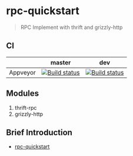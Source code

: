 # rpc-quickstart
> RPC Implement with thrift and grizzly-http

## CI
|           | master | dev |
|-----------|:------:|:------------:|
| Appveyor  | [![Build status](https://ci.appveyor.com/api/projects/status/49u12pmnbn07ragi/branch/master?svg=true)](https://ci.appveyor.com/project/chenfh5/rpc-quickstart/branch/master) | [![Build status](https://ci.appveyor.com/api/projects/status/49u12pmnbn07ragi?svg=true)](https://ci.appveyor.com/project/chenfh5/rpc-quickstart) |

## Modules
1. thrift-rpc
2. grizzly-http

## Brief Introduction
- [rpc-quickstart](https://www.jianshu.com/p/06f329daf872)
